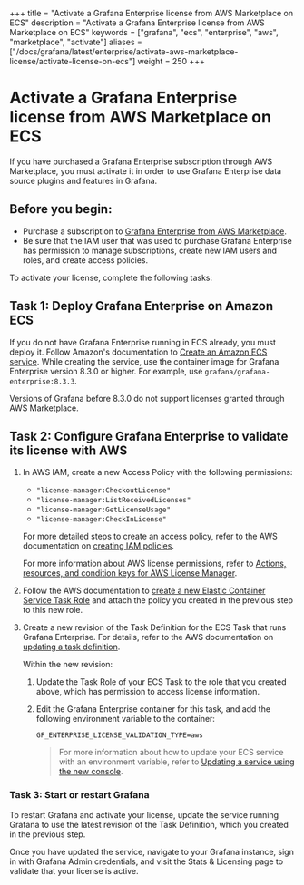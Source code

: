 +++
title = "Activate a Grafana Enterprise license from AWS Marketplace on ECS"
description = "Activate a Grafana Enterprise license from AWS Marketplace on ECS"
keywords = ["grafana", "ecs", "enterprise", "aws", "marketplace", "activate"]
aliases = ["/docs/grafana/latest/enterprise/activate-aws-marketplace-license/activate-license-on-ecs"]
weight = 250
+++

# Activate a Grafana Enterprise license from AWS Marketplace on ECS

If you have purchased a Grafana Enterprise subscription through AWS Marketplace, you must activate it in order to use Grafana Enterprise data source plugins and features in Grafana.

## Before you begin:

- Purchase a subscription to [Grafana Enterprise from AWS Marketplace](https://aws.amazon.com/marketplace/pp/prodview-dlncd4kzt5kx6).
- Be sure that the IAM user that was used to purchase Grafana Enterprise has permission to manage subscriptions, create new IAM users and roles, and create access policies.

To activate your license, complete the following tasks:

## Task 1: Deploy Grafana Enterprise on Amazon ECS

If you do not have Grafana Enterprise running in ECS already, you must deploy it. Follow Amazon's documentation to [Create an Amazon ECS service](https://docs.aws.amazon.com/AmazonECS/latest/developerguide/create-service.html). While creating the service, use the container image for Grafana Enterprise version 8.3.0 or higher. For example, use `grafana/grafana-enterprise:8.3.3`.

Versions of Grafana before 8.3.0 do not support licenses granted through AWS Marketplace.

## Task 2: Configure Grafana Enterprise to validate its license with AWS

1. In AWS IAM, create a new Access Policy with the following permissions:

   - `"license-manager:CheckoutLicense"`
   - `"license-manager:ListReceivedLicenses"`
   - `"license-manager:GetLicenseUsage"`
   - `"license-manager:CheckInLicense"`

   For more detailed steps to create an access policy, refer to the AWS documentation on [creating IAM policies](https://docs.aws.amazon.com/IAM/latest/UserGuide/access_policies_create-console.html).

   For more information about AWS license permissions, refer to [Actions, resources, and condition keys for AWS License Manager](​​https://docs.aws.amazon.com/service-authorization/latest/reference/list_awslicensemanager.html).

2. Follow the AWS documentation to [create a new Elastic Container Service Task Role](https://docs.aws.amazon.com/AmazonECS/latest/developerguide/task-iam-roles.html) and attach the policy you created in the previous step to this new role.

3. Create a new revision of the Task Definition for the ECS Task that runs Grafana Enterprise. For details, refer to the AWS documentation on [updating a task definition](https://docs.aws.amazon.com/AmazonECS/latest/developerguide/update-task-definition.html).
   
   Within the new revision:

   1. Update the Task Role of your ECS Task to the role that you created above, which has permission to access license information.

   2. Edit the Grafana Enterprise container for this task, and add the following environment variable to the container:

      ```
      GF_ENTERPRISE_LICENSE_VALIDATION_TYPE=aws
      ```

      > For more information about how to update your ECS service with an environment variable, refer to [Updating a service using the new console](https://docs.aws.amazon.com/AmazonECS/latest/developerguide/update-service-console-v2.html).

### Task 3: Start or restart Grafana

To restart Grafana and activate your license, update the service running Grafana to use the latest revision of the Task Definition, which you created in the previous step.

Once you have updated the service, navigate to your Grafana instance, sign in with Grafana Admin credentials, and visit the Stats & Licensing page to validate that your license is active.